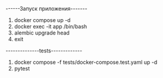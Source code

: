 ------Запуск приложения-------

1) docker compose up -d
2) docker exec -it app /bin/bash 
3) alembic upgrade head
4) exit

--------------tests-------------

1) docker compose -f tests/docker-compose.test.yaml up -d
2) pytest
